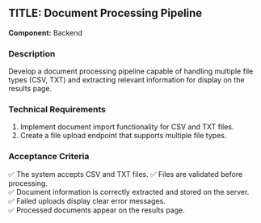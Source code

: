 ## TITLE: Document Processing Pipeline  

**Component:** Backend  

### Description  
Develop a document processing pipeline capable of handling multiple file types (CSV, TXT) and extracting relevant information for display on the results page.  

### Technical Requirements  
1. Implement document import functionality for CSV and TXT files.  
2. Create a file upload endpoint that supports multiple file types.  

### Acceptance Criteria  
✅ The system accepts CSV and TXT files.
✅ Files are validated before processing.  
✅ Document information is correctly extracted and stored on the server.  
✅ Failed uploads display clear error messages.  
✅ Processed documents appear on the results page.  

